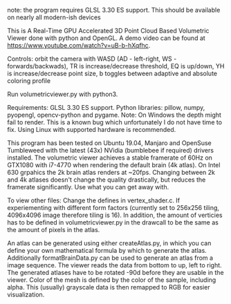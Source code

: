note: the program requires GLSL 3.30 ES support. This should be available on nearly all modern-ish devices

This is A Real-Time GPU Accelerated 3D Point Cloud Based Volumetric Viewer done with python and OpenGL. A demo video can be found at https://www.youtube.com/watch?v=uB-b-hXqfhc.

Controls: orbit the camera with WASD (AD - left-right, WS - forwards/backwads), TR is increase/decrease threshold, EQ is up/down, YH is increase/decrease point size, b toggles between adaptive and absolute coloring profile

Run volumetricviewer.py with python3.

Requirements: GLSL 3.30 ES support. Python libraries: pillow, numpy, pyopengl, opencv-python and pygame.
Note: On Windows the depth might fail to render. This is a known bug which unfortunately I do not have time to fix. Using Linux with supported hardware is recommended.

This program has been tested on Ubuntu 19.04, Manjaro and OpenSuse Tumbleweed with the latest (43x) NVidia (bumblebee if required) drivers installed. The volumetric viewer achieves a stable framerate of 60Hz on GTX1080 with i7-4770 when rendering the default brain (4k atlas). On Intel 630 grpahics the 2k brain atlas renders at ~20fps.
Changing between 2k and 4k atlases doesn't change the quality drastically, but reduces the framerate significantly. Use what you can get away with.

To view other files:
Change the defines in vertex_shader.c. If experiementing with different form factors (currently set to 256x256 tiling, 4096x4096 image therefore tiling is 16). In addition, the amount of verticies has to be defined in volumetricviewer.py in the drawcall to be the same as the amount of pixels in the atlas.

An atlas can be generated using either createAtlas.py, in which you can define your own mathematical formula by which to generate the atlas. Additionally formatBrainData.py can be used to generate an atlas from a image sequence. The viewer reads the data from bottom to up, left to right. The generated atlases have to be rotated -90d before they are usable in the viewer.
Color of the mesh is defined by the color of the sample, including alpha. This (usually) grayscale data is then remapped to RGB for easier visualization.
